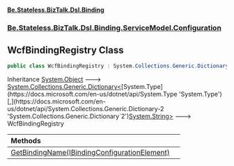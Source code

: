 #### [Be.Stateless.BizTalk.Dsl.Binding](README.md 'README')
### [Be.Stateless.BizTalk.Dsl.Binding.ServiceModel.Configuration](Be.Stateless.BizTalk.Dsl.Binding.ServiceModel.Configuration.md 'Be.Stateless.BizTalk.Dsl.Binding.ServiceModel.Configuration')

## WcfBindingRegistry Class

```csharp
public class WcfBindingRegistry : System.Collections.Generic.Dictionary<System.Type, string>
```

Inheritance [System.Object](https://docs.microsoft.com/en-us/dotnet/api/System.Object 'System.Object') &#129106; [System.Collections.Generic.Dictionary&lt;](https://docs.microsoft.com/en-us/dotnet/api/System.Collections.Generic.Dictionary-2 'System.Collections.Generic.Dictionary`2')[System.Type](https://docs.microsoft.com/en-us/dotnet/api/System.Type 'System.Type')[,](https://docs.microsoft.com/en-us/dotnet/api/System.Collections.Generic.Dictionary-2 'System.Collections.Generic.Dictionary`2')[System.String](https://docs.microsoft.com/en-us/dotnet/api/System.String 'System.String')[&gt;](https://docs.microsoft.com/en-us/dotnet/api/System.Collections.Generic.Dictionary-2 'System.Collections.Generic.Dictionary`2') &#129106; WcfBindingRegistry

| Methods | |
| :--- | :--- |
| [GetBindingName(IBindingConfigurationElement)](WcfBindingRegistry.GetBindingName(IBindingConfigurationElement).md 'Be.Stateless.BizTalk.Dsl.Binding.ServiceModel.Configuration.WcfBindingRegistry.GetBindingName(System.ServiceModel.Configuration.IBindingConfigurationElement)') | |
